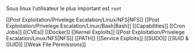 Sous linux l'utilisateur le plus important est `root`

[[Post Exploitation/Privelege Escalation/Linux/NFS|NFS]]
[[Post Exploitation/Privelege Escalation/Linux/Bash|Bash]]
[[Capabilities]]
[[Cron Jobs]]
[[CVEs]]
[[Docker]]
[[Kernel Exploits]]
[[Post Exploitation/Privelege Escalation/Linux/NFS|NFS]]
[[PATH]]
[[Service Exploits]]
[[SUDO]]
[[SUID & GUID]]
[[Weak File Permissions]]